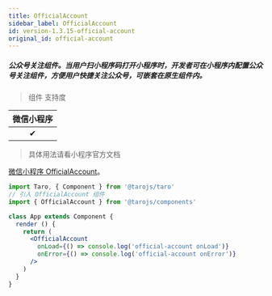 ```yaml
---
title: OfficialAccount
sidebar_label: OfficialAccount
id: version-1.3.15-official-account
original_id: official-account
---
```


##### 公众号关注组件。当用户扫小程序码打开小程序时，开发者可在小程序内配置公众号关注组件，方便用户快捷关注公众号，可嵌套在原生组件内。

> 组件 支持度

| 微信小程序 |
| :-: |
| ✔ |


>具体用法请看小程序官方文档

[微信小程序 OfficialAccount](https://developers.weixin.qq.com/miniprogram/dev/component/official-account.html)。

```jsx
import Taro, { Component } from '@tarojs/taro'
// 引入 OfficialAccount 组件
import { OfficialAccount } from '@tarojs/components'

class App extends Component {
  render () {
    return (
      <OfficialAccount
        onLoad={() => console.log('official-account onLoad')}
        onError={() => console.log('official-account onError')}
      />
    )
  }
}
```
